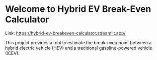 # Welcome to Hybrid EV Break-Even Calculator

Link: https://hybrid-ev-breakeven-calculator.streamlit.app/

This project provides a tool to estimate the break-even point between a hybrid electric vehicle (HEV) and a traditional gasoline-powered vehicle (ICEV).